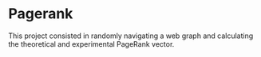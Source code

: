 # Pagerank

This project consisted in randomly navigating a web graph and calculating the theoretical and experimental PageRank vector.
